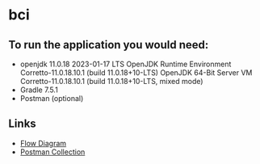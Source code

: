 # bci

## To run the application you would need:
- openjdk 11.0.18 2023-01-17 LTS OpenJDK Runtime Environment Corretto-11.0.18.10.1 (build 11.0.18+10-LTS) OpenJDK 64-Bit Server VM Corretto-11.0.18.10.1 (build 11.0.18+10-LTS, mixed mode)
- Gradle 7.5.1
- Postman (optional)

## Links
- [Flow Diagram](https://drive.google.com/file/d/1kbKlYjT-H06_dYpPOwKfSzYlESHbEWAO/view?usp=sharing)
- [Postman Collection](./collection)
